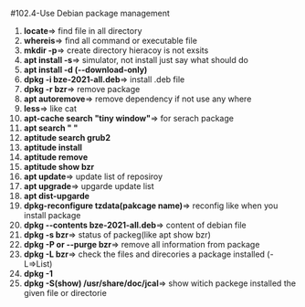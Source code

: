 #102.4-Use Debian package management

1. **locate**=> find file in all directory
2. **whereis**=> find all command or executable file
3. **mkdir -p**=> create directory hieracoy is not exsits
4. **apt install -s**=> simulator, not install just say what should do
5. **apt install -d (--download-only)**
6. **dpkg -i bze-2021-all.deb**=> install .deb file
7. **dpkg -r bzr**=> remove package
8. **apt autoremove**=> remove dependency if not use any where
9. **less**=> like cat
10. **apt-cache search "tiny window"**=> for serach package
11. **apt search " "**
12. **aptitude search grub2**
13. **aptitude install**
14. **aptitude remove** 
15. **aptitude show bzr**
16. **apt update**=> update list of reposiroy
17. **apt upgrade**=> upgarde update list
18. **apt dist-upgarde**
19. **dpkg-reconfigure tzdata(pakcage name)**=> reconfig like when you install package
20. **dpkg --contents bze-2021-all.deb**=> content of debian file
21. **dpkg -s bzr**=> status of packeg(like apt show bzr)
22. **dpkg -P or --purge bzr**=> remove all information from package  
23. **dpkg -L bzr**=> check the files and direcories a package installed (-L=>List)
24. **dpkg -1**
25. **dpkg -S(show) /usr/share/doc/jcal**=> show witich packege installed the given file or directorie 